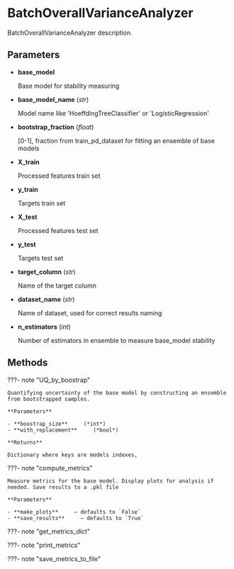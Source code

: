# BatchOverallVarianceAnalyzer

BatchOverallVarianceAnalyzer description.



## Parameters

- **base_model**

    Base model for stability measuring

- **base_model_name** (*str*)

    Model name like 'HoeffdingTreeClassifier' or 'LogisticRegression'

- **bootstrap_fraction** (*float*)

    [0-1], fraction from train_pd_dataset for fitting an ensemble of base models

- **X_train**

    Processed features train set

- **y_train**

    Targets train set

- **X_test**

    Processed features test set

- **y_test**

    Targets test set

- **target_column** (*str*)

    Name of the target column

- **dataset_name** (*str*)

    Name of dataset, used for correct results naming

- **n_estimators** (*int*)

    Number of estimators in ensemble to measure base_model stability




## Methods

???- note "UQ_by_boostrap"

    Quantifying uncertainty of the base model by constructing an ensemble from bootstrapped samples.

    **Parameters**

    - **boostrap_size**     (*int*)    
    - **with_replacement**     (*bool*)    
    
    **Returns**

    Dictionary where keys are models indexes,
    
???- note "compute_metrics"

    Measure metrics for the base model. Display plots for analysis if needed. Save results to a .pkl file

    **Parameters**

    - **make_plots**     – defaults to `False`    
    - **save_results**     – defaults to `True`    
    
???- note "get_metrics_dict"

???- note "print_metrics"

???- note "save_metrics_to_file"

